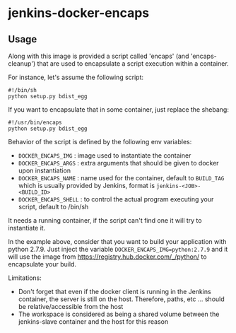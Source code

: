 jenkins-docker-encaps
=====================

Usage
-----

Along with this image is provided a script called 'encaps' (and 'encaps-cleanup') that are used to encapsulate a script execution within a container.

For instance, let's assume the following script:

    #!/bin/sh
    python setup.py bdist_egg

If you want to encapsulate that in some container, just replace the shebang:

    #!/usr/bin/encaps
    python setup.py bdist_egg

Behavior of the script is defined by the following env variables:
 - `DOCKER_ENCAPS_IMG` : image used to instantiate the container
 - `DOCKER_ENCAPS_ARGS` : extra arguments that should be given to docker upon instantiation
 - `DOCKER_ENCAPS_NAME` : name used for the container, default to `BUILD_TAG` which is usually provided by Jenkins, format is `jenkins-<JOB>-<BUILD_ID>`
 - `DOCKER_ENCAPS_SHELL` : to control the actual program executing your script, default to /bin/sh

It needs a running container, if the script can't find one it will try to instantiate it.

In the example above, consider that you want to build your application with python 2.7.9.
Just inject the variable `DOCKER_ENCAPS_IMG=python:2.7.9` and it will use the image from https://registry.hub.docker.com/_/python/ to encapsulate your build.

Limitations:
 - Don't forget that even if the docker client is running in the Jenkins container, the server is still on the host.
   Therefore, paths, etc ... should be relative/accessible from the host
 - The workspace is considered as being a shared volume between the jenkins-slave container and the host for this reason


